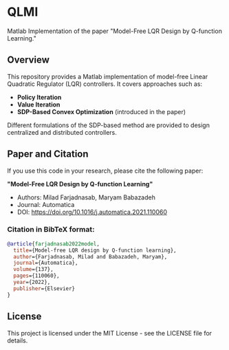 # QLMI
Matlab Implementation of the paper "Model-Free LQR Design by Q-function Learning."

## Overview
This repository provides a Matlab implementation of model-free Linear Quadratic Regulator (LQR) controllers. It covers approaches such as:
- **Policy Iteration**
- **Value Iteration**
- **SDP-Based Convex Optimization** (introduced in the paper)

Different formulations of the SDP-based method are provided to design centralized and distributed controllers.


## Paper and Citation
If you use this code in your research, please cite the following paper:

**"Model-Free LQR Design by Q-function Learning"**

- Authors: Milad Farjadnasab, Maryam Babazadeh
- Journal: Automatica
- DOI: https://doi.org/10.1016/j.automatica.2021.110060

### Citation in BibTeX format:
```bibtex
@article{farjadnasab2022model,
  title={Model-free LQR design by Q-function learning},
  author={Farjadnasab, Milad and Babazadeh, Maryam},
  journal={Automatica},
  volume={137},
  pages={110060},
  year={2022},
  publisher={Elsevier}
}
```

## License
This project is licensed under the MIT License - see the LICENSE file for details.